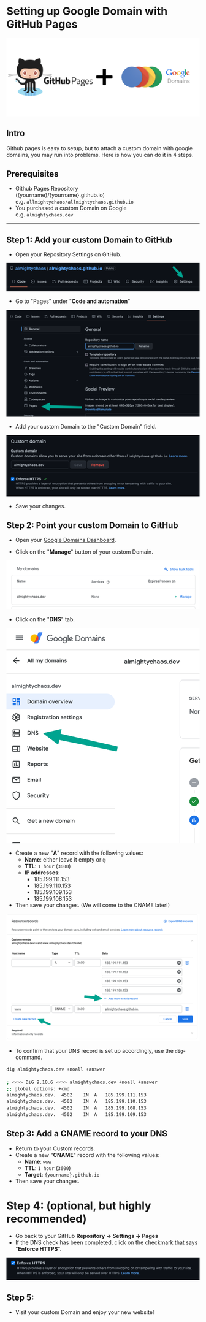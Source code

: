 # Setting up Google Domain with GitHub Pages 

![GitHub and Google Domains](./images/google-domains-and-github-pages-cover.png)

## Intro

Github pages is easy to setup, but to attach a custom domain with google domains, you may run into problems. Here is how you can do it in 4 steps.


## Prerequisites

- Github Pages Repository <br>
({yourname}/{yourname}.github.io) <br>
e.g. `allmightychaos/allmightychaos.github.io`
- You purchased a custom Domain on Google <br>
e.g. `almightychaos.dev`

---

## Step 1: Add your custom Domain to GitHub
- Open your Repository Settings on GitHub.

![GitHub Settings](./images/github-settings.png)

- Go to "Pages" under "**Code and automation**"

![GitHub Pages](./images/github-pages.png)

- Add your custom Domain to the "Custom Domain" field.

![GitHub Custom Domain](./images/github-custom-domain.png)

- Save your changes.

## Step 2: Point your custom Domain to GitHub
- Open your [Google Domains Dashboard](https://domains.google.com/registrar/).

- Click on the "**Manage**" button of your custom Domain.

![Manage Domain](./images/google-mydomains-manage.png)

- Click on the "**DNS**" tab.

![Google DNS](./images/google-dns.png)

- Create a new "**A**" record with the following values:
  - **Name**: either leave it empty or `@`
  - **TTL**: `1 hour` (`3600`)
  - **IP addresses**: <br>
    - 185.199.111.153 <br>
    - 185.199.110.153 <br>
    - 185.199.109.153 <br>
    - 185.199.108.153 <br>
- Then save your changes. (We will come to the CNAME later!)

![img1](./images/google-resource-records.png)

- To confirm that your DNS record is set up accordingly, use the `dig`-command.

```bash
dig almightychaos.dev +noall +answer

; <<>> DiG 9.10.6 <<>> almightychaos.dev +noall +answer
;; global options: +cmd
almightychaos.dev.	4502	IN	A	185.199.111.153
almightychaos.dev.	4502	IN	A	185.199.110.153
almightychaos.dev.	4502	IN	A	185.199.108.153
almightychaos.dev.	4502	IN	A	185.199.109.153
```

## Step 3: Add a CNAME record to your DNS
- Return to your Custom records.
- Create a new "**CNAME**" record with the following values:
  - **Name**: `www`
  - **TTL**: `1 hour` (`3600`)
  - **Target**: `{yourname}.github.io`
- Then save your changes.

# Step 4: (optional, but highly recommended) 
- Go back to your GitHub **Repository -> Settings -> Pages**
- If the DNS check has been completed, click on the checkmark that says "**Enforce HTTPS**".

![GitHub DNS](./images/github-dns.png)

## Step 5:
- Visit your custom Domain and enjoy your new website!

